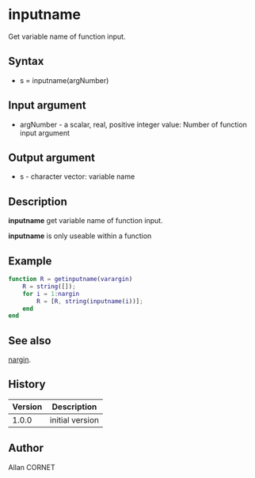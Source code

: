 

# inputname

Get variable name of function input.

## Syntax

- s = inputname(argNumber)

## Input argument

 - argNumber - a scalar, real, positive integer value: Number of function input argument

## Output argument

 - s - character vector: variable name

## Description


  <p><b>inputname</b> get variable name of function input.</p>
  <p><b>inputname</b> is only useable within a function</p>


## Example

```matlab
function R = getinputname(varargin)
    R = string([]);
    for i = 1:nargin
        R = [R, string(inputname(i))];
    end
end
```

## See also

[nargin](nargin.md).
## History

|Version|Description|
|------|------|
|1.0.0|initial version|


## Author

Allan CORNET



